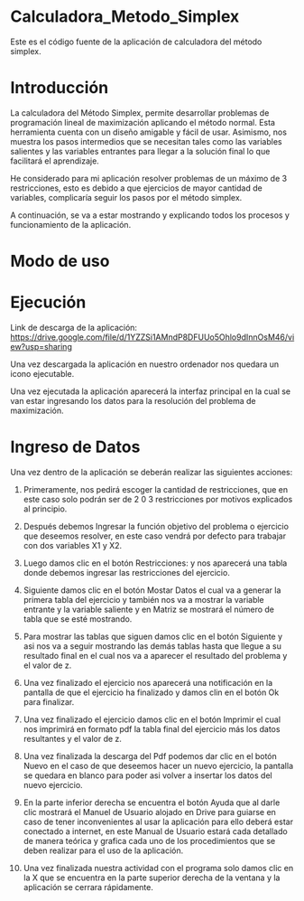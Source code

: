 # Calculadora_Metodo_Simplex
Este es el código fuente de la aplicación de calculadora del método simplex. 

# Introducción

La calculadora del Método Simplex, permite desarrollar problemas de programación lineal de maximización aplicando el método normal. Esta herramienta cuenta con un diseño amigable y fácil de usar. Asimismo, nos muestra los pasos intermedios que se necesitan tales como las variables salientes y las variables entrantes para llegar a la solución final lo que facilitará el aprendizaje.

He considerado para mi aplicación resolver problemas de un máximo de 3 restricciones, esto es debido a que ejercicios de mayor cantidad de variables, complicaría seguir los pasos por el método simplex. 

A continuación, se va a estar mostrando y explicando todos los procesos y funcionamiento de la aplicación.

# Modo de uso

# Ejecución

Link de descarga de la aplicación:
https://drive.google.com/file/d/1YZZSi1AMndP8DFUUo5Ohlo9dInnOsM46/view?usp=sharing  

Una vez descargada la aplicación en nuestro ordenador nos quedara un icono ejecutable. 

Una vez ejecutada la aplicación aparecerá la interfaz principal en la cual se van estar ingresando los datos para la resolución del problema de maximización.

# Ingreso de Datos

Una vez dentro de la aplicación se deberán realizar las siguientes acciones:

1.	Primeramente, nos pedirá escoger la cantidad de restricciones, que en este caso solo podrán ser de 2 0 3 restricciones por motivos explicados al principio.

2.	Después debemos Ingresar la función objetivo del problema o ejercicio que deseemos resolver, en este caso vendrá por defecto para trabajar con dos variables X1 y X2.

3.	Luego damos clic en el botón Restricciones: y nos aparecerá una tabla donde debemos ingresar las restricciones del ejercicio.

4.	Siguiente damos clic en el botón Mostar Datos el cual va a generar la primera tabla del ejercicio y también nos va a mostrar la variable entrante y la variable saliente y en Matriz se mostrará el número de tabla que se esté mostrando.

5.	Para mostrar las tablas que siguen damos clic en el botón Siguiente y asi nos va a seguir mostrando las demás tablas hasta que llegue a su resultado final en el cual nos va a aparecer el resultado del problema y el valor de z.

6.	Una vez finalizado el ejercicio nos aparecerá una notificación en la pantalla de que el ejercicio ha finalizado y damos clin en el botón Ok para finalizar.

7.	Una vez finalizado el ejercicio damos clic en el botón Imprimir el cual nos imprimirá en formato pdf la tabla final del ejercicio más los datos resultantes y el valor de z.

8.	Una vez finalizada la descarga del Pdf podemos dar clic en el botón Nuevo en el caso de que deseemos hacer un nuevo ejercicio, la pantalla se quedara en blanco para poder asi volver a insertar los datos del nuevo ejercicio.

9.	En la parte inferior derecha se encuentra el botón Ayuda que al darle clic mostrará el Manuel de Usuario alojado en Drive para guiarse en caso de tener inconvenientes al usar la aplicación para ello deberá estar conectado a internet, en este Manual de Usuario estará cada detallado de manera teórica y grafica cada uno de los procedimientos que se deben realizar para el uso de la aplicación.

10.	Una vez finalizada nuestra actividad con el programa solo damos clic en la X que se encuentra en la parte superior derecha de la ventana y la aplicación se cerrara rápidamente. 






